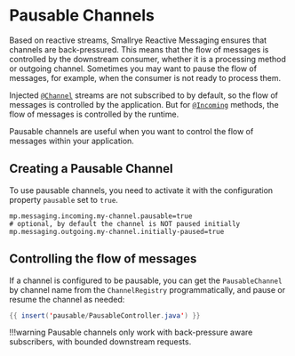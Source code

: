 # Pausable Channels

Based on reactive streams, Smallrye Reactive Messaging ensures that channels are back-pressured.
This means that the flow of messages is controlled by the downstream consumer,
whether it is a processing method or outgoing channel.
Sometimes you may want to pause the flow of messages, for example, when the consumer is not ready to process them.

Injected [`@Channel`](emitter.md#retrieving-channels) streams are not subscribed to by default, so the flow of messages is controlled by the application.
But for [`@Incoming`](model.md#incoming-and-outgoing) methods, the flow of messages is controlled by the runtime.

Pausable channels are useful when you want to control the flow of messages within your application.

## Creating a Pausable Channel

To use pausable channels, you need to activate it with the configuration property `pausable` set to `true`.

```properties
mp.messaging.incoming.my-channel.pausable=true
# optional, by default the channel is NOT paused initially
mp.messaging.outgoing.my-channel.initially-paused=true
```

## Controlling the flow of messages

If a channel is configured to be pausable,
you can get the `PausableChannel` by channel name from the `ChannelRegistry` programmatically,
and pause or resume the channel as needed:

``` java
{{ insert('pausable/PausableController.java') }}
```

!!!warning
    Pausable channels only work with back-pressure aware subscribers, with bounded downstream requests.

